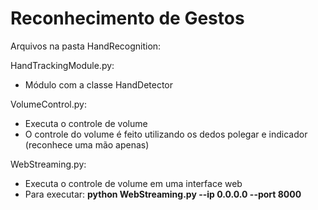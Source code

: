 # Reconhecimento de Gestos
Arquivos na pasta HandRecognition:

HandTrackingModule.py: 
* Módulo com a classe HandDetector

VolumeControl.py: 
* Executa o controle de volume
* O controle do volume é feito utilizando os dedos polegar e indicador (reconhece uma mão apenas)

WebStreaming.py: 
* Executa o controle de volume em uma interface web 
* Para executar: **python WebStreaming.py --ip 0.0.0.0 --port 8000**
